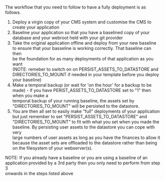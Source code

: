 The workflow that you need to follow to have a fully deployment is as follows.

1. Deploy a virgin copy of your CMS system and customise the CMS to create your application  
2. Baseline your application so that you have a baselined copy of your database and your webroot held with your git provider  
3. Take the original application offline and deploy from your new baseline to ensure that your basseline is working correctly. That baseline can then  
be the foundation for as many deployments of that application as you want   
   (NOTE: remeber to switch on on PERSIST_ASSETS_TO_DATASTORE and DIRECTORIES_TO_MOUNT if needed in your template before you deploy your baseline)  
4. Make a temporal backup (or wait for 'on the hour' for a backup to be made) - if you have PERIST_ASSETS_TO_DATASTORE set to "1" then when you make a   
temporal backup of your running baseline, the assets set by "DIRECTORIES_TO_MOUNT" will be persisted to the datastore.  
5. You are then all set to easily make "full" deployments of your application but just remember to set "PERSIST_ASSETS_TO_DATASTORE" and  
"DIRECTORIES_TO_MOUNT" to fit with what you set when you made the baseline. By persisting user assets to the datastore you can cope with very   
large numbers of user assets as long as you have the finances to allow it because the asset sets are offloaded to the datastore rather than being   
on the filesystem of your webserver(s). 

NOTE: If you already have a baseline or you are using a baseline of an application provided by a 3rd party then you only need to perform from step 3  
onwards in the steps listed above
